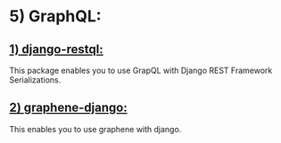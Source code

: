 # 5) GraphQL:







<h2>
	<a href="lessons/1_django_restql.md">
		1) django-restql:
	</a>
</h2>
This package enables you to use GrapQL with Django REST Framework 
Serializations.





<h2>
	<a href="lessons/2_graphene_django.md">
		2) graphene-django:
	</a>
</h2>

This enables you to use graphene with django.








